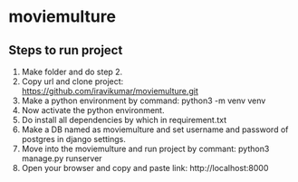 # moviemulture

## Steps to run project

1) Make folder and do step 2.
2) Copy url and clone project: https://github.com/iravikumar/moviemulture.git
3) Make a python environment by command: python3 -m venv venv
4) Now activate the python environment.
5) Do install all dependencies by which in requirement.txt
6) Make a DB named as moviemulture and set username and password of postgres in django settings.
9) Move into the moviemulture and run project by commant: python3 manage.py runserver
10) Open your browser and copy and paste link: http://localhost:8000
